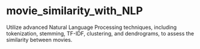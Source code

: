 # movie_similarity_with_NLP

Utilize advanced Natural Language Processing techniques, including tokenization, stemming, TF-IDF, clustering, and dendrograms, to assess the similarity between movies.

